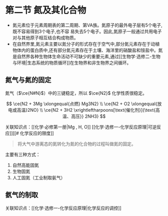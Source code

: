 # 第二节 氮及其化合物
- 氮元素位于元素周期表的第二周期、第VA族。氮原子的最外电子层有5个电子,既不容易得到3个电子,也不容
易失去5个电子。因此,氮原子一般通过共用电子对与其他原子相互结合构成物质。
- 在自然界里,氮元素主要以氮分子的形式存在于空气中,部分氮元素存在于动植物体内的蛋白质中,还有部分氮元素存在于土壤、海洋里的硝酸盐和铵盐中。氮是自然界各种生物体生命活动不可缺少的重要元素,通过[[生物学·选修二-生物与环境|生态系统的物质循环]]在生物界和非生物界之间循环。

## 氮气与氮的固定
氮气（$\ce{N#N}$）中的三键稳定，所以 $\ce{N2}$ 化学性质很稳定。

$$
\ce{N2 + 3Mg \xlongequal{点燃} Mg3N2} \\ \ce{N2 + O2 \xlongequal{放电或高温}2NO} \\ \ce{N2 + 3H2 \xrightleftharpoons[\text{催化剂}]{\text{高温、高压}} 2NH3}
$$

关联知识点：[[化学·必修第一册|Mg , H, O]] [[化学·选修一-化学反应原理|可逆反应]][[# 化学反应的限度]]

> 将大气中游离态的氮转化为氮的化合物的过程叫做氮的固定。

主要有三种方式：
1. 自然高能固氮
2. 生物固氮
3. 人工固氮（工业制取氨气）

## 氨气的制取
关联知识点：[[化学·选修一-化学反应原理|化学反应的调控]]